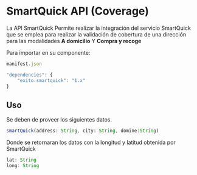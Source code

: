 # SmartQuick API (Coverage)

La API SmartQuick Permite realizar la integración del servicio SmartQuick que se emplea para realizar la validación de cobertura de una dirección para las modalidades **A domicilio** Y **Compra y recoge**
  

Para importar en su componente:

```js
manifest.json

"dependencies": {
	"exito.smartquick": "1.x"
}

```

  

## Uso

Se deben de proveer los siguientes datos.

```js
smartQuick(address: String, city: String, domine:String)
```

Donde se retornaran los datos con la longitud y latitud obtenida por SmartQuick

```js
lat: String
long: String
```
